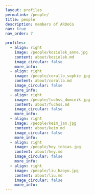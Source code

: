 ```yaml
---
layout: profiles
permalink: /people/
title: people
description: members of ARDoCo
nav: true
nav_order: 7

profiles:
  - align: right
    image: /people/koziolek_anne.jpg
    content: about/koziolek.md
    image_circular: false
    more_info:
  - align: right
    image: /people/corallo_sophie.jpg
    content: about/corallo.md
    image_circular: false
    more_info:
  - align: right
    image: /people/fuchss_dominik.jpg
    content: about/fuchss.md
    image_circular: false
    more_info:
  - align: right
    image: /people/keim_jan.jpg
    content: about/keim.md
    image_circular: false
    more_info:
  - align: right
    image: /people/hey_tobias.jpg
    content: about/hey.md
    image_circular: false
    more_info:
  - align: right
    image: /people/liu_haoyu.jpg
    content: about/liu.md
    image_circular: false
    more_info:
---
```

